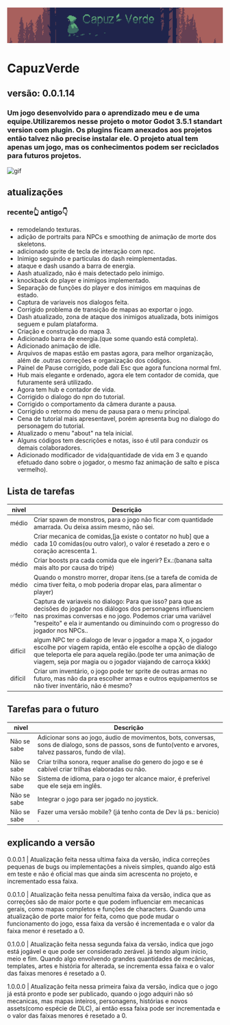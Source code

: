![capa](readme/capuzVerde1.png)

# CapuzVerde

## versão: 0.0.1.14

### Um jogo desenvolvido para o aprendizado meu e de uma equipe.Utilizaremos nesse projeto o motor Godot 3.5.1 standart version com plugin. Os plugins ficam anexados aos projetos então talvez não precise instalar ele. O projeto atual tem apenas um jogo, mas os conhecimentos podem ser reciclados para futuros projetos.

![gif](readme/capuzverde01.gif)

## atualizações

### recente👆​ antigo👇​​
- remodelando texturas.
- adição de portraits para NPCs e smoothing de animação de morte dos skeletons.
- adicionado sprite de tecla de interação com npc.
- Inimigo seguindo e particulas do dash reimplementadas.
- ataque e dash usando a barra de energia.
- Aash atualizado, não é mais detectado pelo inimigo.
- knockback do player e inimigos implementado.
- Separação de funções do player e dos inimigos em maquinas de estado.
- Captura de variaveis nos dialogos feita.
- Corrigido problema de transição de mapas ao exportar o jogo.
- Dash atualizado, zona de ataque dos inimigos atualizada, bots inimigos seguem e pulam plataforma.
- Criação e construção do mapa 3.
- Adicionado barra de energia.(que some quando está completa).
- Adicionado animação de idle.
- Arquivos de mapas estão em pastas agora, para melhor organização, além de .outras correções e organização dos códigos.
- Painel de Pause corrigido, pode dali Esc que agora funciona normal fml.
- Hub mais elegante e ordenado, agora ele tem contador de comida, que futuramente será utilizado.
- Agora tem hub e contador de vida.
- Corrigido o dialogo do npn do tutorial.
- Corrigido o comportamento da câmera durante a pausa.
- Corrigido o retorno do menu de pausa para o menu principal.
- Cena de tutorial mais apresentavel, porém apresenta bug no dialogo do personagem do tutorial.
- Atualizado o menu "about" na tela inicial.
- Alguns códigos tem descrições e notas, isso é util para conduzir os demais colaboradores.
- Adicionado modificador de vida(quantidade de vida em 3 e quando efetuado dano sobre o jogador, o mesmo faz animação de salto e pisca vermelho).

## Lista de tarefas

| nivel   | Descrição                                                                                                                                                                                                                                                                |
| ------- | ------------------------------------------------------------------------------------------------------------------------------------------------------------------------------------------------------------------------------------------------------------------------ |
| médio   | Criar spawn de monstros, para o jogo não ficar com quantidade amarrada. Ou deixa assim mesmo, não sei.                                                                                                                                                                   |
| médio   | Criar mecanica de comidas,[ja existe o contator no hub] que a cada 10 comidas(ou outro valor), o valor é resetado a zero e o coração acrescenta 1.                                                                                                                       |
| médio   | Criar boosts pra cada comida que ele ingerir? Ex.:(banana salta mais alto por causa do tripé)                                                                                                                                                                            |
| médio   | Quando o monstro morrer, dropar itens.(se a tarefa de comida de cima tiver feita, o mob poderia dropar elas, para alimentar o player)                                                                                                                                    |
| ✅feito | Captura de variaveis no dialogo: Para que isso? para que as decisões do jogador nos diálogos dos personagens influenciem nas proximas conversas e no jogo. Podemos criar uma variável "respeito" e ela ir aumentando ou diminuindo com o progresso do jogador nos NPCs.. |
| difícil | algum NPC ter o dialogo de levar o jogador a mapa X, o jogador escolhe por viagem rapida, então ele escolhe a opção de dialogo que teleporta ele para aquela região.(pode ter uma animação de viagem, seja por magia ou o jogador viajando de carroça kkkk)              |
| difícil | Criar um inventário, o jogo pode ter sprite de outras armas no futuro, mas não da pra escolher armas e outros equipamentos se não tiver inventário, não é mesmo?                                                                                                         |

## Tarefas para o futuro

| nivel       | Descrição                                                                                                                                                      |
| ----------- | -------------------------------------------------------------------------------------------------------------------------------------------------------------- |
| Não se sabe | Adicionar sons ao jogo, áudio de movimentos, bots, conversas, sons de dialogo, sons de passos, sons de funto(vento e arvores, talvez passaros, fundo de vila). |
| Não se sabe | Criar trilha sonora, requer analise do genero do jogo e se é cabível criar trilhas elaboradas ou não.                                                          |
| Não se sabe | Sistema de idioma, para o jogo ter alcance maior, é preferivel que ele seja em inglês.                                                                         |
| Não se sabe | Integrar o jogo para ser jogado no joystick.                                                                                                                   |
| Não se sabe | Fazer uma versão mobile? (já tenho conta de Dev lá ps.: benicio) .                                                                                             |

## explicando a versão

0.0.0.1 | Atualização feita nessa ultima faixa da versão, indica correções pequenas de bugs ou implementações a niveis simples, quando algo está em teste e não é oficial mas que ainda sim acrescenta no projeto, e incrementado essa faixa.

0.0.1.0 | Atualização feita nessa penultima faixa da versão, indica que as correções são de maior porte e que podem influenciar em mecanicas gerais, como mapas completos e funções de characters. Quando uma atualização de porte maior for feita, como que pode mudar o funcionamento do jogo, essa faixa da versão é incrementada e o valor da faixa menor é resetado a 0.

0.1.0.0 | Atualização feita nessa segunda faixa da versão, indica que jogo está jogável e que pode ser considerado zerável. já tendo algum inicio, meio e fim. Quando algo envolvendo grandes quantidades de mecânicas, templates, artes e história for alterada, se incrementa essa faixa e o valor das faixas menores é resetado a 0.

1.0.0.0 | Atualização feita nessa primeira faixa da versão, indica que o jogo já está pronto e pode ser publicado, quando o jogo adquiri não só mecanicas, mas mapas inteiros, personagens, histórias e novos assets(como espécie de DLC), aí então essa faixa pode ser incrementada e o valor das faixas menores é resetado a 0.
